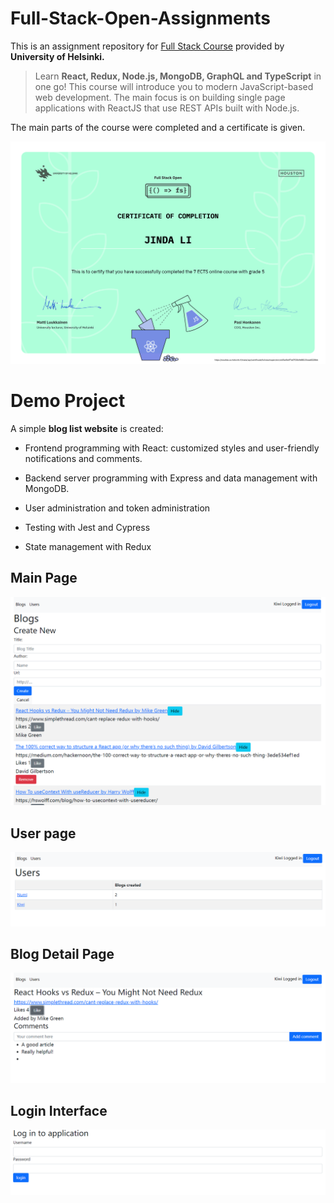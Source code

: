 # Full-Stack-Open-Assignments

This is an assignment repository for  [Full Stack Course](https://fullstackopen.com/en/) provided by **University of Helsinki.**

> Learn **React, Redux, Node.js, MongoDB, GraphQL and TypeScript** in one go! This course will introduce you to modern JavaScript-based web development. The main focus is on building single page applications with ReactJS that use REST APIs built with Node.js.

The main parts of the course were completed and a certificate is given.

![certificate-fullstack-JindaLi.png](README/a5d2e1f4941bf342f6f219e524e4c48d3a61dd8c.png)

# Demo Project

A simple **blog list website** is created:

- Frontend programming with React: customized styles and user-friendly notifications and comments.

- Backend server programming with Express and data management with MongoDB.

- User administration and token administration

- Testing with Jest and Cypress

- State management with Redux

## Main Page

![Blog4.png](README/a22a46b5abdd62cdbfc5ad5c057f0e981995156e.png)

## User page

![Blog3.png](README/55d1224f1cdfa54ca83785eca9d15a48d9fc7bf3.png)

## Blog Detail Page

![Blog2.png](README/94bd88bc5b15351a4ed05659be13622817e6441e.png)

## Login Interface

![Blog1.png](README/d684dbb843731e71ef90ea5db54aed5cfcb4b915.png)
